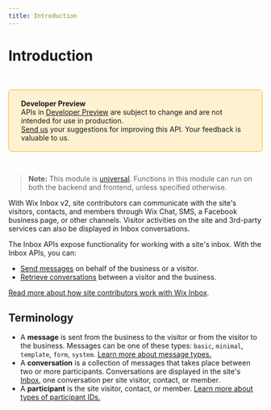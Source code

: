 ```yaml
---
title: Introduction
---
```


# Introduction

&nbsp;

<div style="background-color: #FEF1D1; padding: 18px 24px; border-radius: 6px; border: 1px solid #FDB10C; box-sizing: border-box; display: inline-block">
    <b>Developer Preview</b>
    <br/>
    <span>APIs in <a href="https://www.wix.com/velo/reference/api-overview/developer-preview">Developer Preview</a> are subject to change and are not intended for use in production.<br/><a href="mailto:velo-preview-feedback@wix.com">Send us</a> your suggestions for improving this API. Your feedback is valuable to us.</span>
</div>

&nbsp;

> __Note:__
> This module is [universal](/api-overview/api-versions#universal-modules).
> Functions in this module can run on both the backend and frontend,
> unless specified otherwise.


With Wix Inbox v2, site contributors
can communicate with the site's visitors, contacts, and members
through Wix Chat, SMS, a Facebook business page, or other channels.
Visitor activities on the site and 3rd-party services
can also be displayed in Inbox conversations.

The Inbox APIs expose functionality for working with a site's inbox.
With the Inbox APIs, you can:

- [Send messages](messages/sendmessage)
  on behalf of the business or a visitor.
- [Retrieve conversations](conversations/getorcreateconversation)
  between a visitor and the business.

<!-- - Handle webhooks when messages are sent to [a visitor](https://dev.wix.com/api/rest/inbox/messages/message-sent-to-participant-webhook) or [the business](https://dev.wix.com/api/rest/inbox/messages/message-sent-to-business-webhook), when a [message button is clicked](https://dev.wix.com/api/rest/inbox/messages/button-interacted-webhook), or when [conversations are merged](https://dev.wix.com/api/rest/inbox/conversations/conversations-merged-webhook). -->

[Read more about how site contributors work with Wix Inbox][kb-inbox].

## Terminology

- A **message** is sent from the business to the visitor
  or from the visitor to the business.
  Messages can be one of these types: `basic`, `minimal`, `template`, `form`, `system`.
  [Learn more about message types.][message-types]
- A **conversation** is a collection of messages that takes place between two or more participants.
  Conversations are displayed in the site's [Inbox][inbox-deeplink],
  one conversation per site visitor, contact, or member.
- A **participant** is the site visitor, contact, or member.
  [Learn more about types of participant IDs.][visitor-id-types]

[kb-inbox]: https://support.wix.com/en/article/wix-inbox-getting-started
[inbox-deeplink]: https://www.wix.com/my-account/site-selector/?buttonText=Select%20Site&title=Select%20a%20Site&autoSelectOnSingleSite=true&actionUrl=https:%2F%2Fwww.wix.com%2Fdashboard%2F%7B%7BmetaSiteId%7D%7D%2Finbox
[message-types]: messages/message-types
[visitor-id-types]: conversations/conversation-id